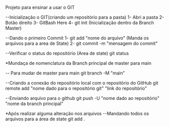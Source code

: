 Projeto para ensinar a usar o GIT

--Inicialização o GIT(criando um repositório para a pasta)
1- Abri a pasta
2- Botão direito
3- GitBash Here
4- git init (Inicialização dentro da Branch Master)

--Dando o primeiro Commit 
1- git add "nome do arquivo" (Manda os arquivos para a area de State)
2- git commit -m "mensagem do commit"

--Verificar o status do repositório (Area de state)
git status

*Mundaça de nomenclatura da Branch principal de master para main

-- Para mudar de master para main
git branch -M "main"

--Criando a conexão do repositório local com o repositório do GitHub
git remote add "nome dado para o repositório git" "link do repositório"

--Enviando arquivo para o github
git push -U "nome dado ao repositório" "nome da branch principal"


*Após realizar alguma alteração nos arquivos
--Mandando todos os arquivos para a área de state
git add .